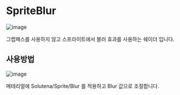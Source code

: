 # SpriteBlur

![image](https://user-images.githubusercontent.com/22467083/202904046-32a91a0e-988c-445f-a9f7-66d078553798.png)

그랩패스를 사용하지 않고 스프라이트에서 블러 효과를 사용하는 쉐이더 입니다.

## 사용방법

![image](https://user-images.githubusercontent.com/22467083/202904060-7fd55768-1cf7-4287-b7df-abeda496db81.png)

메테리얼에 Solutena/Sprite/Blur 를 적용하고 Blur 값으로 조절합니다.
